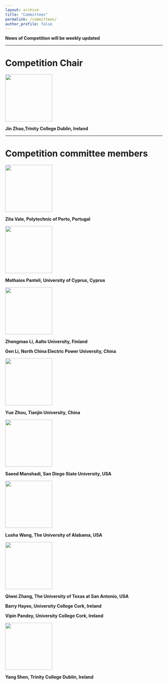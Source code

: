 ```yaml
---
layout: archive
title: "Committees"
permalink: /committees/
author_profile: false
---
```

**News of Competition will be weekly updated**

---

# Competition Chair

<img src="https://dppescomp.github.io/pesdpcompetition.github.io/images/JinTCD.png" width="150" height="150"> 

**Jin Zhao,Trinity College Dublin, Ireland**


---

# Competition committee members

<img src="https://dppescomp.github.io/pesdpcompetition.github.io/images/Zita.png" width="150" height="150"> 

**Zita Vale, Polytechnic of Porto, Portugal**


<img src="https://dppescomp.github.io/pesdpcompetition.github.io/images/Mathaios.jpg" width="150" height="150"> 

**Mathaios Panteli, University of Cyprus, Cyprus**


<img src="https://dppescomp.github.io/pesdpcompetition.github.io/images/Zhengmao.jpg" width="150" height="150"> 

**Zhengmao Li, Aalto University, Finland**


**Gen Li, North China Electric Power University, China**


<img src="https://dppescomp.github.io/pesdpcompetition.github.io/images/YueZHOU.png" width="150" height="150"> 

**Yue Zhou, Tianjin University, China**


<img src="https://dppescomp.github.io/pesdpcompetition.github.io/images/Saeed Manshadi.jpg" width="150" height="150"> 

**Saeed Manshadi, San Diego State University, USA**



<img src="https://dppescomp.github.io/pesdpcompetition.github.io/images/Lusha_Wang.jpg" width="150" height="150"> 

**Lusha Wang, The University of Alabama, USA**


<img src="https://dppescomp.github.io/pesdpcompetition.github.io/images/QiweiZHANG.png" width="150" height="150"> 

**Qiwei Zhang, The University of Texas at San Antonio, USA**




**Barry Hayes, University College Cork, Ireland**




**Vipin Pandey, University College Cork, Ireland**


<img src="https://dppescomp.github.io/pesdpcompetition.github.io/images/YangSHEN.jpg" width="150" height="150"> 

**Yang Shen, Trinity College Dublin, Ireland**
